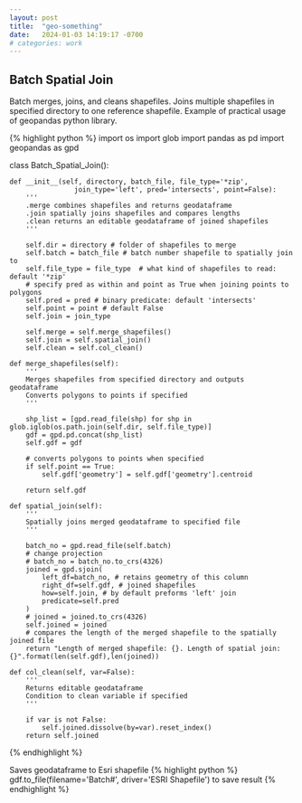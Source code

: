 ```yaml
---
layout: post
title:  "geo-something"
date:   2024-01-03 14:19:17 -0700
# categories: work
---
```


<!-- catalog, add directable links

Random code utilizing geospatial python libraries
---> 

## Batch Spatial Join

Batch merges, joins, and cleans shapefiles. Joins multiple shapefiles in specified directory to one reference shapefile. Example of practical usage of geopandas python library. 

{% highlight python %}
import os
import glob
import pandas as pd 
import geopandas as gpd

class Batch_Spatial_Join():

    def __init__(self, directory, batch_file, file_type='*zip', 
                    join_type='left', pred='intersects', point=False):
        '''
        .merge combines shapefiles and returns geodataframe
        .join spatially joins shapefiles and compares lengths
        .clean returns an editable geodataframe of joined shapefiles
        '''

        self.dir = directory # folder of shapefiles to merge 
        self.batch = batch_file # batch number shapefile to spatially join to 
        self.file_type = file_type  # what kind of shapefiles to read: default '*zip'
        # specify pred as within and point as True when joining points to polygons 
        self.pred = pred # binary predicate: default 'intersects'
        self.point = point # default False
        self.join = join_type

        self.merge = self.merge_shapefiles() 
        self.join = self.spatial_join() 
        self.clean = self.col_clean() 

    def merge_shapefiles(self):
        '''
        Merges shapefiles from specified directory and outputs geodataframe 
        Converts polygons to points if specified
        '''

        shp_list = [gpd.read_file(shp) for shp in glob.iglob(os.path.join(self.dir, self.file_type)] 
        gdf = gpd.pd.concat(shp_list)
        self.gdf = gdf

        # converts polygons to points when specified
        if self.point == True: 
            self.gdf['geometry'] = self.gdf['geometry'].centroid

        return self.gdf

    def spatial_join(self):
        '''
        Spatially joins merged geodataframe to specified file
        '''

        batch_no = gpd.read_file(self.batch)
        # change projection 
        # batch_no = batch_no.to_crs(4326) 
        joined = gpd.sjoin(
            left_df=batch_no, # retains geometry of this column
            right_df=self.gdf, # joined shapefiles 
            how=self.join, # by default preforms 'left' join
            predicate=self.pred
        )
        # joined = joined.to_crs(4326)
        self.joined = joined
        # compares the length of the merged shapefile to the spatially joined file
        return "Length of merged shapefile: {}. Length of spatial join: {}".format(len(self.gdf),len(joined))

    def col_clean(self, var=False): 
        '''
        Returns editable geodataframe
        Condition to clean variable if specified
        '''
        
        if var is not False: 
            self.joined.dissolve(by=var).reset_index()
        return self.joined

{% endhighlight %}

Saves geodataframe to Esri shapefile
{% highlight python %}
gdf.to_file(filename='Batch#', driver='ESRI Shapefile') to save result
{% endhighlight %}
